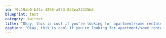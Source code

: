 ```yaml
---
id: f9c19ab0-b44c-4250-a933-853ea23425b6
blueprint: text
category: twitter
title: "Okay, this is cool if you're looking for apartment/some rentals: http://www.padmapper.com/"
caption: "Okay, this is cool if you're looking for apartment/some rentals: http://www.padmapper.com/"
---
```

